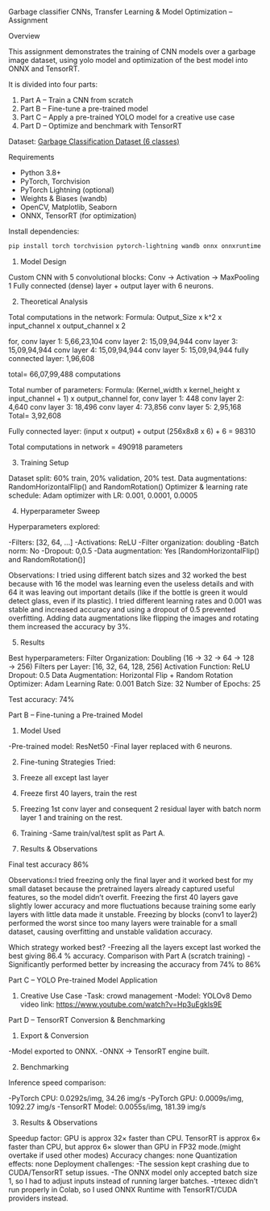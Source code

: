 Garbage classifier
CNNs, Transfer Learning & Model Optimization – Assignment

Overview

This assignment demonstrates the training of CNN models over a garbage image dataset, using yolo model and optimization of the best model into ONNX and TensorRT.

It is divided into four parts:

1. Part A – Train a CNN from scratch
2. Part B – Fine-tune a pre-trained model
3. Part C – Apply a pre-trained YOLO model for a creative use case
4. Part D – Optimize and benchmark with TensorRT

Dataset: [Garbage Classification Dataset (6 classes)](https://drive.google.com/file/d/1nmqD6P14FvoMqqmIseqkuIe2Y40iM2SG/view)

Requirements

* Python 3.8+
* PyTorch, Torchvision
* PyTorch Lightning (optional)
* Weights & Biases (wandb)
* OpenCV, Matplotlib, Seaborn
* ONNX, TensorRT (for optimization)

Install dependencies:

```bash
pip install torch torchvision pytorch-lightning wandb onnx onnxruntime opencv-python matplotlib seaborn
```

1. Model Design

Custom CNN with 5 convolutional blocks:
  Conv → Activation → MaxPooling
1 Fully connected (dense) layer + output layer with 6 neurons.


2. Theoretical Analysis

Total computations in the network: 
Formula: Output_Size x k^2 x input_channel x output_channel x 2

for,
conv layer 1: 5,66,23,104
conv layer 2: 15,09,94,944
conv layer 3: 15,09,94,944
conv layer 4: 15,09,94,944
conv layer 5: 15,09,94,944
fully connected layer: 1,96,608

total= 66,07,99,488 computations

Total number of parameters:
Formula: (Kernel_width x kernel_height x input_channel + 1) x output_channel
for,
conv layer 1: 448
conv layer 2: 4,640
conv layer 3: 18,496
conv layer 4: 73,856
conv layer 5: 2,95,168
Total= 3,92,608

Fully connected layer: (input x output) + output
(256x8x8 x 6) + 6 = 98310

Total computations in network = 490918 parameters

3. Training Setup

Dataset split: 60% train, 20% validation, 20% test.
Data augmentations: RandomHorizontalFlip() and RandomRotation()
Optimizer & learning rate schedule: Adam optimizer with LR: 0.001, 0.0001, 0.0005

4. Hyperparameter Sweep

Hyperparameters explored:

-Filters: [32, 64, …]
-Activations: ReLU
-Filter organization: doubling
-Batch norm: No
-Dropout: 0,0.5
-Data augmentation: Yes [RandomHorizontalFlip() and RandomRotation()]

Observations: I tried using different batch sizes and 32 worked the best because with 16 the model was learning even the useless details and with 64 it was leaving out important details (like if the bottle is green it would detect glass, even if its plastic). I tried different learning rates and 0.001 was stable and increased accuracy and using a dropout of 0.5 prevented overfitting. Adding data augmentations like flipping the images and rotating them increased the accuracy by 3%.

5. Results

Best hyperparameters: 
Filter Organization: Doubling (16 → 32 → 64 → 128 → 256)
Filters per Layer: [16, 32, 64, 128, 256]
Activation Function: ReLU
Dropout: 0.5
Data Augmentation: Horizontal Flip + Random Rotation
Optimizer: Adam
Learning Rate: 0.001
Batch Size: 32
Number of Epochs: 25

Test accuracy: 74%

Part B – Fine-tuning a Pre-trained Model

1. Model Used

-Pre-trained model: ResNet50
-Final layer replaced with 6 neurons.

2. Fine-tuning Strategies
Tried:
1. Freeze all except last layer
2. Freeze first 40 layers, train the rest
3. Freezing 1st conv layer and consequent 2 residual layer with batch norm layer 1 and training on the rest.

3. Training
-Same train/val/test split as Part A.

4. Results & Observations

Final test accuracy 86%

Observations:I tried freezing only the final layer and it worked best for my small dataset because the pretrained layers already captured useful features, so the model didn’t overfit. Freezing the first 40 layers gave slightly lower accuracy and more fluctuations because training some early layers with little data made it unstable. Freezing by blocks (conv1 to layer2) performed the worst since too many layers were trainable for a small dataset, causing overfitting and unstable validation accuracy.

Which strategy worked best?
-Freezing all the layers except last worked the best giving 86.4 % accuracy.
Comparison with Part A (scratch training)
-Significantly performed better by increasing the accuracy from 74% to 86%

Part C – YOLO Pre-trained Model Application

1. Creative Use Case
-Task: crowd management 
-Model: YOLOv8 
Demo video link: https://www.youtube.com/watch?v=Hp3uEgkls9E


Part D – TensorRT Conversion & Benchmarking

1. Export & Conversion

-Model exported to ONNX.
-ONNX → TensorRT engine built.

2. Benchmarking

Inference speed comparison:

-PyTorch CPU: 0.0292s/img, 34.26 img/s
-PyTorch GPU: 0.0009s/img, 1092.27 img/s
-TensorRT Model: 0.0055s/img, 181.39 img/s

3. Results & Observations

Speedup factor: GPU is approx 32× faster than CPU. TensorRT is approx 6× faster than CPU, but approx 6× slower than GPU in FP32 mode.(might overtake if used other modes)
Accuracy changes: none
Quantization effects: none
Deployment challenges: 
-The session kept crashing due to CUDA/TensorRT setup issues.
-The ONNX model only accepted batch size 1, so I had to adjust inputs instead of running larger batches.
-trtexec didn’t run properly in Colab, so I used ONNX Runtime with TensorRT/CUDA providers instead.
